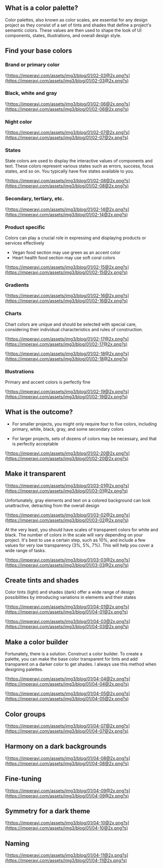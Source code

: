 ## What is a color palette?

Color palettes, also known as color scales, are essential for any design project as they consist of a set of tints and shades that define a project's semantic colors. These values are then used to shape the look of UI components, states, illustrations, and overall design style.

## Find your base colors

### Brand or primary color

![https://imperavi.com/assets/img3/blog/01/02-03@2x.png?s](https://imperavi.com/assets/img3/blog/01/02-03@2x.png?s)

### Black, white and gray

![https://imperavi.com/assets/img3/blog/01/02-06@2x.png?s](https://imperavi.com/assets/img3/blog/01/02-06@2x.png?s)

### Night color

![https://imperavi.com/assets/img3/blog/01/02-07@2x.png?s](https://imperavi.com/assets/img3/blog/01/02-07@2x.png?s)

### States

State colors are used to display the interactive values of components and text. These colors represent various states such as errors, success, focus states, and so on. You typically have five states available to you.

![https://imperavi.com/assets/img3/blog/01/02-08@2x.png?s](https://imperavi.com/assets/img3/blog/01/02-08@2x.png?s)

### Secondary, tertiary, etc.

![https://imperavi.com/assets/img3/blog/01/02-14@2x.png?s](https://imperavi.com/assets/img3/blog/01/02-14@2x.png?s)

### Product specific

Colors can play a crucial role in expressing and displaying products or services effectively

- Vegan food section may use green as an accent color
- Heart health food section may use soft coral colors

![https://imperavi.com/assets/img3/blog/01/02-15@2x.png?s](https://imperavi.com/assets/img3/blog/01/02-15@2x.png?s)

### Gradients

![https://imperavi.com/assets/img3/blog/01/02-16@2x.png?s](https://imperavi.com/assets/img3/blog/01/02-16@2x.png?s)

### Charts

Chart colors are unique and should be selected with special care, considering their individual characteristics and rules of construction.

![https://imperavi.com/assets/img3/blog/01/02-17@2x.png?s](https://imperavi.com/assets/img3/blog/01/02-17@2x.png?s)

![https://imperavi.com/assets/img3/blog/01/02-18@2x.png?s](https://imperavi.com/assets/img3/blog/01/02-18@2x.png?s)

### Illustrations

Primary and accent colors is perfectly fine

![https://imperavi.com/assets/img3/blog/01/02-19@2x.png?s](https://imperavi.com/assets/img3/blog/01/02-19@2x.png?s)

## What is the outcome?

- For smaller projects, you might only require four to five colors, including primary, white, black, gray, and some secondary colors

- For larger projects, sets of dozens of colors may be necessary, and that is perfectly acceptable

![https://imperavi.com/assets/img3/blog/01/02-20@2x.png?s](https://imperavi.com/assets/img3/blog/01/02-20@2x.png?s)

## Make it transparent

![https://imperavi.com/assets/img3/blog/01/03-01@2x.png?s](https://imperavi.com/assets/img3/blog/01/03-01@2x.png?s)

Unfortunately, gray elements and text on a colored background can look unattractive, detracting from the overall design

![https://imperavi.com/assets/img3/blog/01/03-02@2x.png?s](https://imperavi.com/assets/img3/blog/01/03-02@2x.png?s)

At the very least, you should have scales of transparent colors for white and black. The number of colors in the scale will vary depending on your project. It's best to use a certain step, such as 10%, and include a few values for very low transparency (3%, 5%, 7%). This will help you cover a wide range of tasks.

![https://imperavi.com/assets/img3/blog/01/03-03@2x.png?s](https://imperavi.com/assets/img3/blog/01/03-03@2x.png?s)

## Create tints and shades

Color tints (light) and shades (dark) offer a wide range of design possibilities by introducing variations in elements and their states

![https://imperavi.com/assets/img3/blog/01/04-01@2x.png?s](https://imperavi.com/assets/img3/blog/01/04-01@2x.png?s)

![https://imperavi.com/assets/img3/blog/01/04-03@2x.png?s](https://imperavi.com/assets/img3/blog/01/04-03@2x.png?s)

## Make a color builder

Fortunately, there is a solution. Construct a color builder. To create a palette, you can make the base color transparent for tints and add transparent on a darker color to get shades. I always use this method when designing palettes.

![https://imperavi.com/assets/img3/blog/01/04-04@2x.png?s](https://imperavi.com/assets/img3/blog/01/04-04@2x.png?s)

![https://imperavi.com/assets/img3/blog/01/04-05@2x.png?s](https://imperavi.com/assets/img3/blog/01/04-05@2x.png?s)

## Color groups

![https://imperavi.com/assets/img3/blog/01/04-07@2x.png?s](https://imperavi.com/assets/img3/blog/01/04-07@2x.png?s)

## Harmony on a dark backgrounds

![https://imperavi.com/assets/img3/blog/01/04-08@2x.png?s](https://imperavi.com/assets/img3/blog/01/04-08@2x.png?s)

## Fine-tuning

![https://imperavi.com/assets/img3/blog/01/04-09@2x.png?s](https://imperavi.com/assets/img3/blog/01/04-09@2x.png?s)

## Symmetry for a dark theme

![https://imperavi.com/assets/img3/blog/01/04-10@2x.png?s](https://imperavi.com/assets/img3/blog/01/04-10@2x.png?s)

## Naming

![https://imperavi.com/assets/img3/blog/01/04-11@2x.png?s](https://imperavi.com/assets/img3/blog/01/04-11@2x.png?s)
